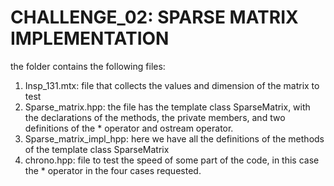 # CHALLENGE_02: SPARSE MATRIX IMPLEMENTATION
the folder contains the following files:

1. Insp_131.mtx: file that collects the values and dimension of the matrix to test
2. Sparse_matrix.hpp: the file has the template class SparseMatrix, with the declarations of the methods, the private members, and two definitions of the * operator and ostream operator.
3. Sparse_matrix_impl_hpp: here we have all the definitions of the methods of the template class SparseMatrix
4. chrono.hpp: file to test the speed of some part of the code, in this case the * operator in the four cases requested.
